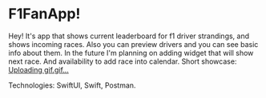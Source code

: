 # F1FanApp!

Hey! It's app that shows current leaderboard for f1 driver strandings, and shows incoming races.
Also you can preview drivers and you can see basic info about them. In the future I'm planning on adding widget that will show next race.
And availability to add race into calendar.
Short showcase:
[Uploading gif.gif…]()

Technologies:
SwiftUI, Swift, Postman.
